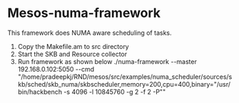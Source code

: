 # Mesos-numa-framework

This framework does NUMA aware scheduling of tasks.

1. Copy the Makefile.am to src directory
2. Start the SKB and Resource collector
3. Run framework as shown below
 ./numa-framework --master 192.168.0.102:5050 --cmd "/home/pradeepkj/RND/mesos/src/examples/numa_scheduler/sources/skb/sched/skb_numa/skbscheduler,memory=200,cpu=400,binary=\"/usr/bin/hackbench -s 4096 -l 10845760 -g 2 -f 2 -P\""
